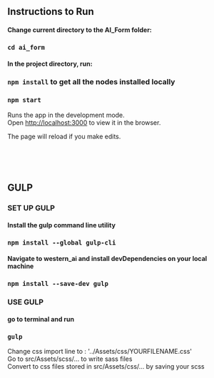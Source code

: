 ## Instructions to Run

#### Change current directory to the AI_Form folder:

### `cd ai_form`

#### In the project directory, run:

### `npm install` to get all the nodes installed locally  

### `npm start`

Runs the app in the development mode.<br />
Open [http://localhost:3000](http://localhost:3000) to view it in the browser.

The page will reload if you make edits.


<br/>
<br/>
<br/>

## GULP

### SET UP GULP

#### Install the gulp command line utility
### `npm install --global gulp-cli`

#### Navigate to western_ai and install devDependencies on your local machine
### `npm install --save-dev gulp`


### USE GULP

#### go to terminal and run
###  `gulp`
Change css import line to : '../Assets/css/YOURFILENAME.css' <br/>
Go to src/Assets/scss/... to write sass files <br/>
Convert to css files stored in src/Assets/css/... by saving your scss

